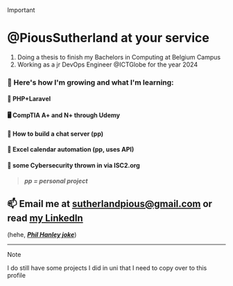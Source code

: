 > [!IMPORTANT]
> # @PiousSutherland at your service
1. Doing a thesis to finish my Bachelors in Computing at Belgium Campus
1. Working as a jr DevOps Engineer @ICTGlobe for the year 2024

### 🌱 Here's how I'm growing and what I'm learning:

#### 📝 PHP+Laravel 

#### 🖥️ CompTIA A+ and N+ through Udemy

#### 💬 How to build a chat server (pp)

#### 📆 Excel calendar automation (pp, uses API)

#### 🔐 some Cybersecurity thrown in via ISC2.org

> ##### pp = personal project

## 📫 Email me at sutherlandpious@gmail.com or read [my LinkedIn](https://www.linkedin.com/in/pious-sutherland-b608b828b/)
(hehe, [***Phil Hanley joke***](https://www.youtube.com/watch?v=v6gF00Hf2Rw))

---
> [!NOTE]
> I do still have some projects I did in uni that I need to copy over to this profile

<!---
PiousSutherland/PiousSutherland is a ✨ special ✨ repository because its `README.md` (this file) appears on your GitHub profile.
You can click the Preview link to take a look at your changes.
--->
